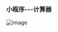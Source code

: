 ### 小程序---计算器
![image](https://raw.githubusercontent.com/lby1024/wechart_calculator/master/calculator.jpg)
